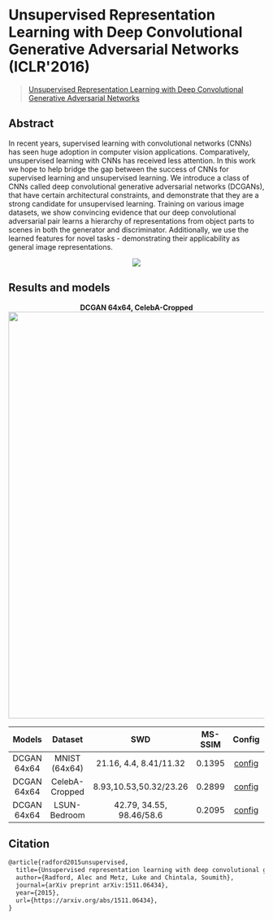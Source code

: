 # Unsupervised Representation Learning with Deep Convolutional Generative Adversarial Networks (ICLR'2016)

> [Unsupervised Representation Learning with Deep Convolutional Generative Adversarial Networks](https://arxiv.org/abs/1511.06434)

<!-- [ALGORITHM] -->

## Abstract

<!-- [ABSTRACT] -->

In recent years, supervised learning with convolutional networks (CNNs) has seen huge adoption in computer vision applications. Comparatively, unsupervised learning with CNNs has received less attention. In this work we hope to help bridge the gap between the success of CNNs for supervised learning and unsupervised learning. We introduce a class of CNNs called deep convolutional generative adversarial networks (DCGANs), that have certain architectural constraints, and demonstrate that they are a strong candidate for unsupervised learning. Training on various image datasets, we show convincing evidence that our deep convolutional adversarial pair learns a hierarchy of representations from object parts to scenes in both the generator and discriminator. Additionally, we use the learned features for novel tasks - demonstrating their applicability as general image representations.

<!-- [IMAGE] -->

<div align=center>
<img src="https://user-images.githubusercontent.com/28132635/143050281-60808c3f-81d0-4fae-9071-f4c297116b2f.JPG"/>
</div>

## Results and models

<div align="center">
  <b> DCGAN 64x64, CelebA-Cropped</b>
  <br/>
  <img src="https://user-images.githubusercontent.com/12726765/113991928-871f9b80-9885-11eb-920e-d389c603fed8.png" width="800"/>
</div>

|   Models    |    Dataset     |           SWD            | MS-SSIM |                                    Config                                    |                                                                                                                        Download                                                                                                                         |
| :---------: | :------------: | :----------------------: | :-----: | :--------------------------------------------------------------------------: | :-----------------------------------------------------------------------------------------------------------------------------------------------------------------------------------------------------------------------------------------------------: |
| DCGAN 64x64 | MNIST (64x64)  |  21.16, 4.4, 8.41/11.32  | 0.1395  | [config](/configs/dcgan/dcgan_Glr4e-4_Dlr1e-4_1xb128-5kiters_mnist-64x64.py) |  [model](https://download.openmmlab.com/mmgen/base_dcgan_mnist-64_b128x1_Glr4e-4_Dlr1e-4_5k_20210512_163926-207a1eaf.pth) \| [log](https://download.openmmlab.com//mmgen/dcgan/dcgan_mnist-64_b128x1_Glr4e-4_Dlr1e-4_5k_20210512_163926-207a1eaf.json)  |
| DCGAN 64x64 | CelebA-Cropped |  8.93,10.53,50.32/23.26  | 0.2899  |     [config](/configs/dcgan/dcgan_1xb128-300kiters_celeba-cropped-64.py)     | [model](https://download.openmmlab.com/mmgen/base_dcgan_celeba-cropped_64_b128x1_300kiter_20210408_161607-1f8a2277.pth) \| [log](https://download.openmmlab.com/mmgen/dcgan/base_dcgan_celeba-cropped_64_b128x1_300kiter_20210408_161607-1f8a2277.json) |
| DCGAN 64x64 |  LSUN-Bedroom  | 42.79, 34.55, 98.46/58.6 | 0.2095  |     [config](/configs/dcgan/dcgan_1xb128-5epoches_lsun-bedroom-64x64.py)     |         [model](https://download.openmmlab.com/mmgen/base_dcgan_lsun-bedroom_64_b128x1_5e_20210408_161713-117c498b.pth) \| [log](https://download.openmmlab.com/mmgen/dcgan/base_dcgan_lsun-bedroom_64_b128x1_5e_20210408_161713-117c498b.json)         |

## Citation

```latex
@article{radford2015unsupervised,
  title={Unsupervised representation learning with deep convolutional generative adversarial networks},
  author={Radford, Alec and Metz, Luke and Chintala, Soumith},
  journal={arXiv preprint arXiv:1511.06434},
  year={2015},
  url={https://arxiv.org/abs/1511.06434},
}
```
